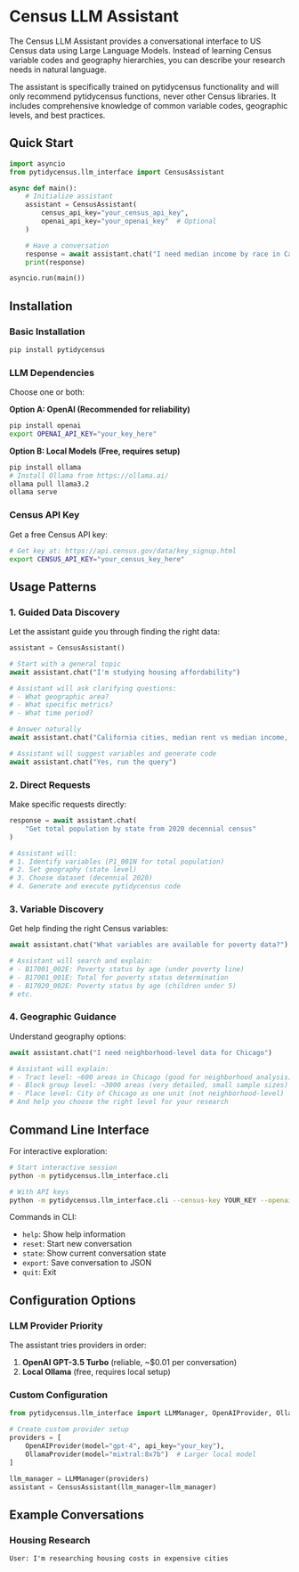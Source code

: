 # Census LLM Assistant

The Census LLM Assistant provides a conversational interface to US Census data using Large Language Models. Instead of learning Census variable codes and geography hierarchies, you can describe your research needs in natural language.

The assistant is specifically trained on pytidycensus functionality and will only recommend pytidycensus functions, never other Census libraries. It includes comprehensive knowledge of common variable codes, geographic levels, and best practices.

## Quick Start

```python
import asyncio
from pytidycensus.llm_interface import CensusAssistant

async def main():
    # Initialize assistant
    assistant = CensusAssistant(
        census_api_key="your_census_api_key",
        openai_api_key="your_openai_key"  # Optional
    )

    # Have a conversation
    response = await assistant.chat("I need median income by race in California cities")
    print(response)

asyncio.run(main())
```

## Installation

### Basic Installation
```bash
pip install pytidycensus
```

### LLM Dependencies
Choose one or both:

**Option A: OpenAI (Recommended for reliability)**
```bash
pip install openai
export OPENAI_API_KEY="your_key_here"
```

**Option B: Local Models (Free, requires setup)**
```bash
pip install ollama
# Install Ollama from https://ollama.ai/
ollama pull llama3.2
ollama serve
```

### Census API Key
Get a free Census API key:
```bash
# Get key at: https://api.census.gov/data/key_signup.html
export CENSUS_API_KEY="your_census_key_here"
```

## Usage Patterns

### 1. Guided Data Discovery

Let the assistant guide you through finding the right data:

```python
assistant = CensusAssistant()

# Start with a general topic
await assistant.chat("I'm studying housing affordability")

# Assistant will ask clarifying questions:
# - What geographic area?
# - What specific metrics?
# - What time period?

# Answer naturally
await assistant.chat("California cities, median rent vs median income, latest data")

# Assistant will suggest variables and generate code
await assistant.chat("Yes, run the query")
```

### 2. Direct Requests

Make specific requests directly:

```python
response = await assistant.chat(
    "Get total population by state from 2020 decennial census"
)

# Assistant will:
# 1. Identify variables (P1_001N for total population)
# 2. Set geography (state level)
# 3. Choose dataset (decennial 2020)
# 4. Generate and execute pytidycensus code
```

### 3. Variable Discovery

Get help finding the right Census variables:

```python
await assistant.chat("What variables are available for poverty data?")

# Assistant will search and explain:
# - B17001_002E: Poverty status by age (under poverty line)
# - B17001_001E: Total for poverty status determination
# - B17020_002E: Poverty status by age (children under 5)
# etc.
```

### 4. Geographic Guidance

Understand geography options:

```python
await assistant.chat("I need neighborhood-level data for Chicago")

# Assistant will explain:
# - Tract level: ~600 areas in Chicago (good for neighborhood analysis)
# - Block group level: ~3000 areas (very detailed, small sample sizes)
# - Place level: City of Chicago as one unit (not neighborhood-level)
# And help you choose the right level for your research
```

## Command Line Interface

For interactive exploration:

```bash
# Start interactive session
python -m pytidycensus.llm_interface.cli

# With API keys
python -m pytidycensus.llm_interface.cli --census-key YOUR_KEY --openai-key YOUR_KEY
```

Commands in CLI:
- `help`: Show help information
- `reset`: Start new conversation
- `state`: Show current conversation state
- `export`: Save conversation to JSON
- `quit`: Exit

## Configuration Options

### LLM Provider Priority

The assistant tries providers in order:
1. **OpenAI GPT-3.5 Turbo** (reliable, ~$0.01 per conversation)
2. **Local Ollama** (free, requires local setup)

### Custom Configuration

```python
from pytidycensus.llm_interface import LLMManager, OpenAIProvider, OllamaProvider

# Create custom provider setup
providers = [
    OpenAIProvider(model="gpt-4", api_key="your_key"),
    OllamaProvider(model="mixtral:8x7b")  # Larger local model
]

llm_manager = LLMManager(providers)
assistant = CensusAssistant(llm_manager=llm_manager)
```

## Example Conversations

### Housing Research
```
User: I'm researching housing costs in expensive cities